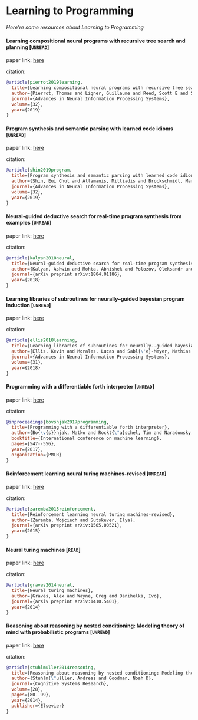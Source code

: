 # Learning to Programming
*Here're some resources about Learning to Programming*



#### Learning compositional neural programs with recursive tree search and planning [`UNREAD`]

paper link: [here](https://proceedings.neurips.cc/paper/2019/file/95b431e51fc53692913da5263c214162-Paper.pdf)

citation: 
```bibtex
@article{pierrot2019learning,
  title={Learning compositional neural programs with recursive tree search and planning},
  author={Pierrot, Thomas and Ligner, Guillaume and Reed, Scott E and Sigaud, Olivier and Perrin, Nicolas and Laterre, Alexandre and Kas, David and Beguir, Karim and de Freitas, Nando},
  journal={Advances in Neural Information Processing Systems},
  volume={32},
  year={2019}
}
```
    


#### Program synthesis and semantic parsing with learned code idioms [`UNREAD`]

paper link: [here](https://proceedings.neurips.cc/paper/2019/file/cff34ad343b069ea6920464ad17d4bcf-Paper.pdf)

citation: 
```bibtex
@article{shin2019program,
  title={Program synthesis and semantic parsing with learned code idioms},
  author={Shin, Eui Chul and Allamanis, Miltiadis and Brockschmidt, Marc and Polozov, Alex},
  journal={Advances in Neural Information Processing Systems},
  volume={32},
  year={2019}
}
```

#### Neural-guided deductive search for real-time program synthesis from examples [`UNREAD`]

paper link: [here](https://arxiv.org/pdf/1804.01186)

citation: 
```bibtex
@article{kalyan2018neural,
  title={Neural-guided deductive search for real-time program synthesis from examples},
  author={Kalyan, Ashwin and Mohta, Abhishek and Polozov, Oleksandr and Batra, Dhruv and Jain, Prateek and Gulwani, Sumit},
  journal={arXiv preprint arXiv:1804.01186},
  year={2018}
}
```
    


#### Learning libraries of subroutines for neurally–guided bayesian program induction [`UNREAD`]

paper link: [here](https://proceedings.neurips.cc/paper/2018/file/7aa685b3b1dc1d6780bf36f7340078c9-Paper.pdf)

citation: 
```bibtex
@article{ellis2018learning,
  title={Learning libraries of subroutines for neurally--guided bayesian program induction},
  author={Ellis, Kevin and Morales, Lucas and Sabl{\'e}-Meyer, Mathias and Solar-Lezama, Armando and Tenenbaum, Josh},
  journal={Advances in Neural Information Processing Systems},
  volume={31},
  year={2018}
}
```

#### Programming with a differentiable forth interpreter [`UNREAD`]

paper link: [here](http://proceedings.mlr.press/v70/bosnjak17a/bosnjak17a.pdf)

citation: 
```bibtex
@inproceedings{bovsnjak2017programming,
  title={Programming with a differentiable forth interpreter},
  author={Bo{\v{s}}njak, Matko and Rockt{\"a}schel, Tim and Naradowsky, Jason and Riedel, Sebastian},
  booktitle={International conference on machine learning},
  pages={547--556},
  year={2017},
  organization={PMLR}
}
```
    
#### Reinforcement learning neural turing machines-revised [`UNREAD`]

paper link: [here](https://arxiv.org/pdf/1505.00521)

citation: 
```bibtex
@article{zaremba2015reinforcement,
  title={Reinforcement learning neural turing machines-revised},
  author={Zaremba, Wojciech and Sutskever, Ilya},
  journal={arXiv preprint arXiv:1505.00521},
  year={2015}
}
```
    
    

#### Neural turing machines [`READ`]

paper link: [here](https://arxiv.org/pdf/1410.5401.pdf)

citation: 
```bibtex
@article{graves2014neural,
  title={Neural turing machines},
  author={Graves, Alex and Wayne, Greg and Danihelka, Ivo},
  journal={arXiv preprint arXiv:1410.5401},
  year={2014}
}
```


#### Reasoning about reasoning by nested conditioning: Modeling theory of mind with probabilistic programs [`UNREAD`]

paper link: [here](http://web.stanford.edu/~ngoodman/papers/StuhlmuellerGoodman-CogSys-2013.pdf)

citation: 
```bibtex
@article{stuhlmuller2014reasoning,
  title={Reasoning about reasoning by nested conditioning: Modeling theory of mind with probabilistic programs},
  author={Stuhlm{\"u}ller, Andreas and Goodman, Noah D},
  journal={Cognitive Systems Research},
  volume={28},
  pages={80--99},
  year={2014},
  publisher={Elsevier}
}
```
     
    